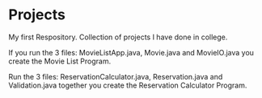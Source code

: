 # Projects

My first Respository.
Collection of projects I have done in college.


If you run the 3 files: MovieListApp.java, Movie.java and MovieIO.java you create the Movie List Program.

Run the 3 files: ReservationCalculator.java, Reservation.java and Validation.java together you create the Reservation Calculator Program.
